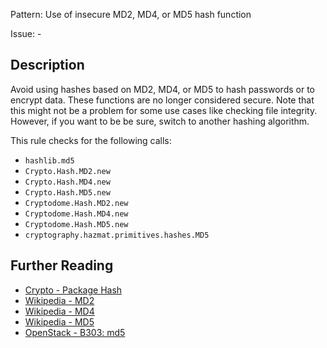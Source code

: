 Pattern: Use of insecure MD2, MD4, or MD5 hash function

Issue: -

## Description

Avoid using hashes based on MD2, MD4, or MD5 to hash passwords or to encrypt data. These functions are no longer considered secure. Note that this might not be a problem for some use cases like checking file integrity. However, if you want to be be sure, switch to another hashing algorithm.

This rule checks for the following calls:

  - `hashlib.md5`
  - `Crypto.Hash.MD2.new`
  - `Crypto.Hash.MD4.new`
  - `Crypto.Hash.MD5.new`
  - `Cryptodome.Hash.MD2.new`
  - `Cryptodome.Hash.MD4.new`
  - `Cryptodome.Hash.MD5.new`
  - `cryptography.hazmat.primitives.hashes.MD5`

## Further Reading

* [Crypto - Package Hash](http://legrandin.github.io/pycryptodome/Doc/3.4/Crypto.Hash-module.html)
* [Wikipedia - MD2](https://en.wikipedia.org/wiki/MD2_(cryptography)#Security)
* [Wikipedia - MD4](https://en.wikipedia.org/wiki/MD4#Security)
* [Wikipedia - MD5](https://en.wikipedia.org/wiki/MD5#Security)
* [OpenStack - B303: md5](https://docs.openstack.org/developer/bandit/api/bandit.blacklists.html#b303-md5)

